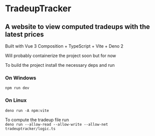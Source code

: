 # TradeupTracker
## A website to view computed tradeups with the latest prices 

Built with Vue 3 Composition + TypeScript + Vite + Deno 2

Will probably containerize the project soon but for now

To build the project install the necessary deps and run
### On Windows 
```npm run dev```
### On Linux 
```deno run -A npm:vite```

To compute the tradeup file run 
<br>
```deno run --allow-read --allow-write --allow-net tradeuptracker/logic.ts```
